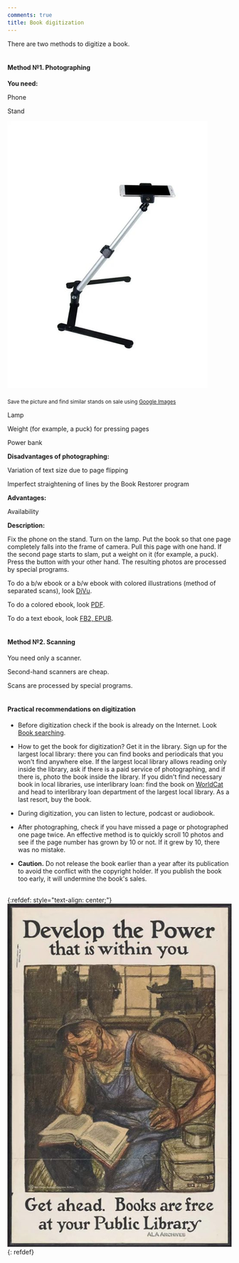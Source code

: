 ```yaml
---
comments: true
title: Book digitization
---
```


There are two methods to digitize a book.
<br><br>

#### Method №1. Photographing

**You need:**

Phone

Stand

![Stand](/images/stand.jpg)

<sub>Save the picture and find similar stands on sale using [Google Images](https://www.google.com/imghp?hl=en)</sub>

Lamp

Weight (for example, a puck) for pressing pages

Power bank

**Disadvantages of photographing:**

Variation of text size due to page flipping

Imperfect straightening of lines by the Book Restorer program

**Advantages:**

Availability

**Description:**

Fix the phone on the stand. Turn on the lamp. Put the book so that one page completely falls into the frame of camera. Pull this page with one hand. If the second page starts to slam, put a weight on it (for example, a puck). Press the button with your other hand. The resulting photos are processed by special programs.

To do a b/w ebook or a b/w ebook with colored illustrations (method of separated scans), look [DjVu](/en/djvu).

To do a colored ebook, look [PDF](/en/pdf).

To do a text ebook, look [FB2, EPUB](/en/fb2-epub).
<br><br>

#### Method №2. Scanning

You need only a scanner.

Second-hand scanners are cheap.

Scans are processed by special programs.
<br><br>

#### Practical recommendations on digitization

+ Before digitization check if the book is already on the Internet. Look [Book searching](/en/book-searching).

+ How to get the book for digitization? Get it in the library. Sign up for the largest local library: there you can find books and periodicals that you won't find anywhere else. If the largest local library allows reading only inside the library, ask if there is a paid service of photographing, and if there is, photo the book inside the library. If you didn't find necessary book in local libraries, use interlibrary loan: find the book on [WorldCat](https://search.worldcat.org/) and head to interlibrary loan department of the largest local library. As a last resort, buy the book.

+ During digitization, you can listen to lecture, podcast or audiobook.

+ After photographing, check if you have missed a page or photographed one page twice. An effective method is to quickly scroll 10 photos and see if the page number has grown by 10 or not. If it grew by 10, there was no mistake.

+ **Caution.** Do not release the book earlier than a year after its publication to avoid the conflict with the copyright holder. If you publish the book too early, it will undermine the book's sales.
<br><br>

{:refdef: style="text-align: center;"}
![Library](/images/libraryen.jpg)
{: refdef}